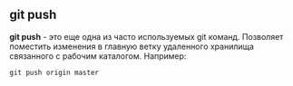 ## __git push__

**git push** - это еще одна из часто используемых git команд. Позволяет поместить изменения в главную ветку удаленного хранилища связанного с рабочим каталогом. Например:
```bash=
git push origin master
```